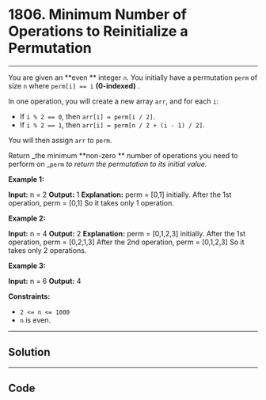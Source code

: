 # 1806. Minimum Number of Operations to Reinitialize a Permutation

---

You are given an **even ** integer `n`​​​​​​. You initially have a permutation `perm` of size `n`​​ where `perm[i] == i`​ **(0-indexed)** ​​​​.

In one operation, you will create a new array `arr`, and for each `i`:

  * If `i % 2 == 0`, then `arr[i] = perm[i / 2]`.
  * If `i % 2 == 1`, then `arr[i] = perm[n / 2 + (i - 1) / 2]`.



You will then assign `arr`​​​​ to `perm`.

Return _the minimum **non-zero ** number of operations you need to perform on _`perm` _to return the permutation to its initial value._

 

**Example 1:**


**Input:** n = 2
**Output:** 1
**Explanation:** perm = [0,1] initially.
After the 1st operation, perm = [0,1]
So it takes only 1 operation.


**Example 2:**


**Input:** n = 4
**Output:** 2
**Explanation:** perm = [0,1,2,3] initially.
After the 1st operation, perm = [0,2,1,3]
After the 2nd operation, perm = [0,1,2,3]
So it takes only 2 operations.


**Example 3:**


**Input:** n = 6
**Output:** 4


 

**Constraints:**

  * `2 <= n <= 1000`
  * `n`​​​​​​ is even.

---

## Solution



---

## Code
```python


```